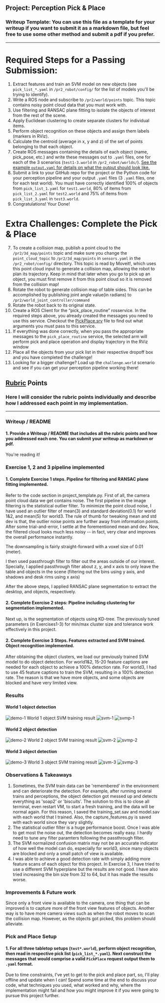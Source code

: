 ## Project: Perception Pick & Place
### Writeup Template: You can use this file as a template for your writeup if you want to submit it as a markdown file, but feel free to use some other method and submit a pdf if you prefer.

---


[//]: # (Image References)

[image1]: ./imgs/test_world1_obj.PNG
[image2]: ./imgs/train_cnt1.PNG
[image3]: ./imgs/train_prob1.jpg
[image4]: ./imgs/test_world2_obj.PNG
[image5]: ./imgs/train_cnt2.PNG
[image6]: ./imgs/train_prob2.jpg
[image7]: ./imgs/test_world3_obj.PNG
[image8]: ./imgs/train_cnt3.PNG
[image9]: ./imgs/train_prob3.jpg


# Required Steps for a Passing Submission:
1. Extract features and train an SVM model on new objects (see `pick_list_*.yaml` in `/pr2_robot/config/` for the list of models you'll be trying to identify). 
2. Write a ROS node and subscribe to `/pr2/world/points` topic. This topic contains noisy point cloud data that you must work with.
3. Use filtering and RANSAC plane fitting to isolate the objects of interest from the rest of the scene.
4. Apply Euclidean clustering to create separate clusters for individual items.
5. Perform object recognition on these objects and assign them labels (markers in RViz).
6. Calculate the centroid (average in x, y and z) of the set of points belonging to that each object.
7. Create ROS messages containing the details of each object (name, pick_pose, etc.) and write these messages out to `.yaml` files, one for each of the 3 scenarios (`test1-3.world` in `/pr2_robot/worlds/`).  [See the example `output.yaml` for details on what the output should look like.](https://github.com/udacity/RoboND-Perception-Project/blob/master/pr2_robot/config/output.yaml)  
8. Submit a link to your GitHub repo for the project or the Python code for your perception pipeline and your output `.yaml` files (3 `.yaml` files, one for each test world).  You must have correctly identified 100% of objects from `pick_list_1.yaml` for `test1.world`, 80% of items from `pick_list_2.yaml` for `test2.world` and 75% of items from `pick_list_3.yaml` in `test3.world`.
9. Congratulations!  Your Done!

# Extra Challenges: Complete the Pick & Place
7. To create a collision map, publish a point cloud to the `/pr2/3d_map/points` topic and make sure you change the `point_cloud_topic` to `/pr2/3d_map/points` in `sensors.yaml` in the `/pr2_robot/config/` directory. This topic is read by Moveit!, which uses this point cloud input to generate a collision map, allowing the robot to plan its trajectory.  Keep in mind that later when you go to pick up an object, you must first remove it from this point cloud so it is removed from the collision map!
8. Rotate the robot to generate collision map of table sides. This can be accomplished by publishing joint angle value(in radians) to `/pr2/world_joint_controller/command`
9. Rotate the robot back to its original state.
10. Create a ROS Client for the “pick_place_routine” rosservice.  In the required steps above, you already created the messages you need to use this service. Checkout the [PickPlace.srv](https://github.com/udacity/RoboND-Perception-Project/tree/master/pr2_robot/srv) file to find out what arguments you must pass to this service.
11. If everything was done correctly, when you pass the appropriate messages to the `pick_place_routine` service, the selected arm will perform pick and place operation and display trajectory in the RViz window
12. Place all the objects from your pick list in their respective dropoff box and you have completed the challenge!
13. Looking for a bigger challenge?  Load up the `challenge.world` scenario and see if you can get your perception pipeline working there!

## [Rubric](https://review.udacity.com/#!/rubrics/1067/view) Points
### Here I will consider the rubric points individually and describe how I addressed each point in my implementation.  

---
### Writeup / README

#### 1. Provide a Writeup / README that includes all the rubric points and how you addressed each one.  You can submit your writeup as markdown or pdf.  

You're reading it!

### Exercise 1, 2 and 3 pipeline implemented
#### 1. Complete Exercise 1 steps. Pipeline for filtering and RANSAC plane fitting implemented.
Refer to the code section in project_template.py.
First of all, the camera point cloud data we get contains noise.
The first pipeline in the image filtering is the statistical outlier filter.
To minimize the point cloud noise, I have used an outlier filter of mean(3) and standard deviation(0.1) for world 1&2, and mean(5) for world3. The rule of thumb for tweaking mean and std dev is that, the outlier noise points are further away from information points. After some trial-and-error, I settle at the forementioned mean and dev. Now, the filtered cloud looks much less noisy -- in fact, very clear and improves the overall performance instantly.

The downsampling is fairly straight-forward with a voxel size of 0.01 (meter).

I then used passthrough filter to filter out the areas outside of our interest. Specially, I applied passthrough filter about z, y, and x axis to only leave the table and objects in the scene (filtering out the bins using y axis, and shadows and desk rims using x axis) 

After the above steps, I applied RANSAC plane segmentation to extract the desktop, and objects, respectively.

#### 2. Complete Exercise 2 steps: Pipeline including clustering for segmentation implemented.  
Next up, is the segmentation of objects using KD-tree. The previously tuned parameters (in Exercises1-3) for min/max cluster size and tolerance work effectively in this project.

#### 2. Complete Exercise 3 Steps.  Features extracted and SVM trained.  Object recognition implemented.
After obtaining the object clusters, we load our previously trained SVM model to do object detection.
For world1&2, 15-20 feature captions are needed for each object to achieve a 100% detection rate.
For world3, I had to use 45 feature captions to train the SVM, resulting in a 100% detection rate. The reason is that we have more objects, and some objects are blocked and have very limited view.

### Results
#### World 1 object detection 
![demo-1][image1]
World 1 object SVM training result 
![svm-1][image2]
![svmp-1][image3]
#### World 2 object detection
![demo-2][image4]
World 2 object SVM training result 
![svm-2][image5]
![svmp-2][image6]
#### World 3 object detection
![demo-3][image7]
World 3 object SVM training result 
![svm-3][image8]
![svmp-3][image9]

### Observations & Takeaways
1. Sometimes, the SVM train data can be 'remembered' in the environment and can deteriorate the detection. For example, after running several trains and perceptions, the object detection got messed up and detects everything as 'soap2' or 'biscuits'. The solution to this is to close all terminal, even restart VM, to start a fresh training, and the data will be normal again. For this reason, I saved the training_set.sav and model.sav with each world that I trained. Also, the capture_features.py is saved with each world since they vary slightly.
2. The statistical outlier filter is a huge performance boost. Once I was able to get most the noise out, the detection becomes really easy. I hardly need to tune any filter paramters following the passthrough filter.
3. The SVM normalized confusion matrix may not be an accurate indicator of how well the model can do, especially for world3, since many objects are blocked and only a small patch of view is available.
4. I was able to achieve a good detection rate with simply adding more feature scans of each object for this project. In Exercise 3, I have tried to use a different SVM hyperplane but the results are not good. I have also tried increasing the bin size from 32 to 64, but it has made the results worse.

### Improvements & Future work
Since only a front view is available to the camera, one thing that can be improved is to capture more of the front view features of objects. Another way is to have more camera views such as when the robot moves to scan the collision map. However, as the objects got picked, this problem should alleviate.

### Pick and Place Setup

#### 1. For all three tabletop setups (`test*.world`), perform object recognition, then read in respective pick list (`pick_list_*.yaml`). Next construct the messages that would comprise a valid `PickPlace` request output them to `.yaml` format.

Due to time constraints, I've yet to get to the pick and place part, so, I'll play offline and update when I can!
Spend some time at the end to discuss your code, what techniques you used, what worked and why, where the implementation might fail and how you might improve it if you were going to pursue this project further.  



